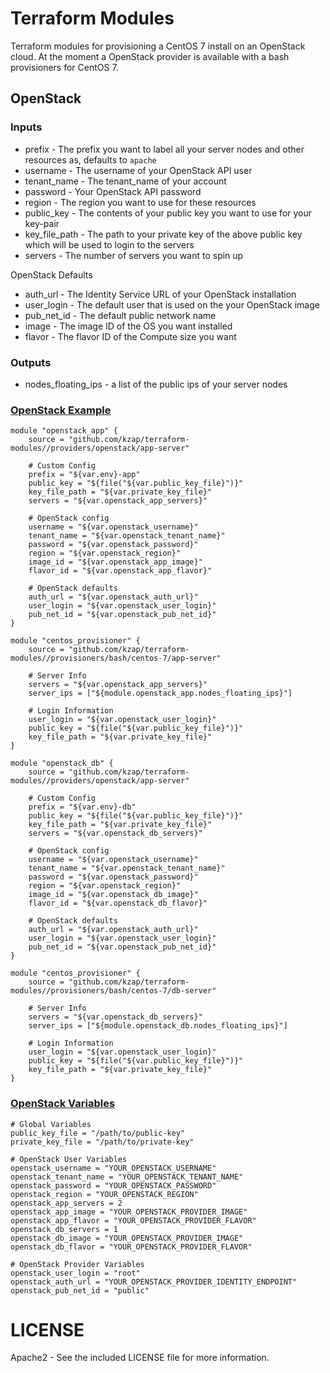 # Terraform Modules

Terraform modules for provisioning a CentOS 7 install on an OpenStack cloud.
At the moment a OpenStack provider is available with a bash provisioners for CentOS 7.

## OpenStack

### Inputs

  * prefix - The prefix you want to label all your server nodes and other resources as, defaults to `apache`
  * username - The username of your OpenStack API user
  * tenant_name - The tenant_name of your account
  * password - Your OpenStack API password
  * region - The region you want to use for these resources
  * public_key - The contents of your public key you want to use for your key-pair
  * key_file_path - The path to your private key of the above public key which will be used to login to the servers
  * servers - The number of servers you want to spin up
  
OpenStack Defaults

  * auth_url - The Identity Service URL of your OpenStack installation
  * user_login - The default user that is used on the your OpenStack image
  * pub_net_id - The default public network name
  * image - The image ID of the OS you want installed
  * flavor - The flavor ID of the Compute size you want

### Outputs

  * nodes_floating_ips - a list of the public ips of your server nodes

### [OpenStack Example](./examples/openstack/openstack_example.tf)

    module "openstack_app" {
        source = "github.com/kzap/terraform-modules//providers/openstack/app-server"
        
        # Custom Config
        prefix = "${var.env}-app"
        public_key = "${file("${var.public_key_file}")}"
        key_file_path = "${var.private_key_file}"
        servers = "${var.openstack_app_servers}"
        
        # OpenStack config
        username = "${var.openstack_username}"
        tenant_name = "${var.openstack_tenant_name}"
        password = "${var.openstack_password}"
        region = "${var.openstack_region}"
        image_id = "${var.openstack_app_image}"
        flavor_id = "${var.openstack_app_flavor}"

        # OpenStack defaults
        auth_url = "${var.openstack_auth_url}"
        user_login = "${var.openstack_user_login}"
        pub_net_id = "${var.openstack_pub_net_id}"
    }

    module "centos_provisioner" {
        source = "github.com/kzap/terraform-modules//provisioners/bash/centos-7/app-server"
        
        # Server Info
        servers = "${var.openstack_app_servers}"
        server_ips = ["${module.openstack_app.nodes_floating_ips}"]

        # Login Information
        user_login = "${var.openstack_user_login}"
        public_key = "${file("${var.public_key_file}")}"
        key_file_path = "${var.private_key_file}"
    }

    module "openstack_db" {
        source = "github.com/kzap/terraform-modules//providers/openstack/app-server"
        
        # Custom Config
        prefix = "${var.env}-db"
        public_key = "${file("${var.public_key_file}")}"
        key_file_path = "${var.private_key_file}"
        servers = "${var.openstack_db_servers}"
        
        # OpenStack config
        username = "${var.openstack_username}"
        tenant_name = "${var.openstack_tenant_name}"
        password = "${var.openstack_password}"
        region = "${var.openstack_region}"
        image_id = "${var.openstack_db_image}"
        flavor_id = "${var.openstack_db_flavor}"

        # OpenStack defaults
        auth_url = "${var.openstack_auth_url}"
        user_login = "${var.openstack_user_login}"
        pub_net_id = "${var.openstack_pub_net_id}"
    }

    module "centos_provisioner" {
        source = "github.com/kzap/terraform-modules//provisioners/bash/centos-7/db-server"
        
        # Server Info
        servers = "${var.openstack_db_servers}"
        server_ips = ["${module.openstack_db.nodes_floating_ips}"]

        # Login Information
        user_login = "${var.openstack_user_login}"
        public_key = "${file("${var.public_key_file}")}"
        key_file_path = "${var.private_key_file}"
    }

### [OpenStack Variables](./examples/openstack/openstack.sample.tfvars)

    # Global Variables 
    public_key_file = "/path/to/public-key"
    private_key_file = "/path/to/private-key"

    # OpenStack User Variables
    openstack_username = "YOUR_OPENSTACK_USERNAME"
    openstack_tenant_name = "YOUR_OPENSTACK_TENANT_NAME"
    openstack_password = "YOUR_OPENSTACK_PASSWORD"
    openstack_region = "YOUR_OPENSTACK_REGION"
    openstack_app_servers = 2
    openstack_app_image = "YOUR_OPENSTACK_PROVIDER_IMAGE"
    openstack_app_flavor = "YOUR_OPENSTACK_PROVIDER_FLAVOR"
    openstack_db_servers = 1
    openstack_db_image = "YOUR_OPENSTACK_PROVIDER_IMAGE"
    openstack_db_flavor = "YOUR_OPENSTACK_PROVIDER_FLAVOR"

    # OpenStack Provider Variables
    openstack_user_login = "root"
    openstack_auth_url = "YOUR_OPENSTACK_PROVIDER_IDENTITY_ENDPOINT"
    openstack_pub_net_id = "public"


# LICENSE

Apache2 - See the included LICENSE file for more information.
